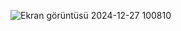 ![Ekran görüntüsü 2024-12-27 100810](https://github.com/user-attachments/assets/1a9f6826-0ca1-41c2-ba73-63b5f1661db4)
